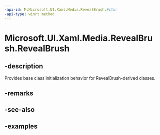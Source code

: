 ```yaml
---
-api-id: M:Microsoft.UI.Xaml.Media.RevealBrush.#ctor
-api-type: winrt method
---
```


<!-- Method syntax.
protected RevealBrush.RevealBrush()
-->

# Microsoft.UI.Xaml.Media.RevealBrush.RevealBrush

## -description

Provides base class initialization behavior for RevealBrush-derived classes.

## -remarks

## -see-also

## -examples

